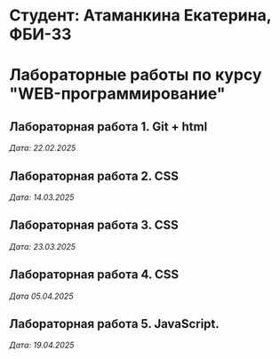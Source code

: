 # Студент: Атаманкина Екатерина, ФБИ-33

# Лабораторные работы по курсу "WEB-программирование"

## Лабораторная работа 1. Git + html

*Дата: 22.02.2025*

## Лабораторная работа 2. CSS

*Дата: 14.03.2025*

## Лабораторная работа 3. CSS

*Дата: 23.03.2025*

## Лабораторная работа 4. CSS

*Дата 05.04.2025*

## Лабораторная работа 5. JavaScript.

*Дата: 19.04.2025*
